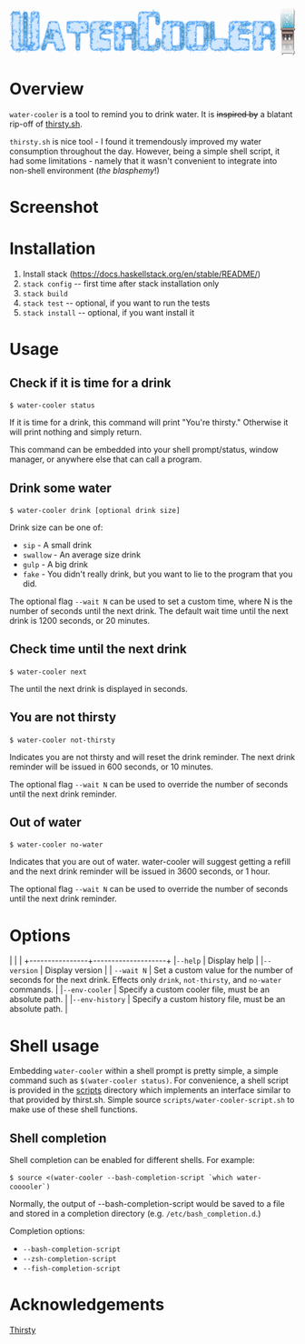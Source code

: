 ![WaterCooler](img/water-cooler-logo.png)

Overview
========
`water-cooler` is a tool to remind you to drink water.  It is ~~inspired by~~ a
blatant rip-off of [thirsty.sh](https://github.com/kalbhor/thirsty).

`thirsty.sh` is nice tool - I found it tremendously improved my water
consumption throughout the day.  However, being a simple shell script, it had
some limitations - namely that it wasn't convenient to integrate into non-shell
environment (_the blasphemy_!)

Screenshot
==========

Installation
============
 1. Install stack (https://docs.haskellstack.org/en/stable/README/)
 2. `stack config`  -- first time after stack installation only
 3. `stack build`
 4. `stack test`    -- optional, if you want to run the tests
 5. `stack install` -- optional, if you want install it

Usage
=====

Check if it is time for a drink
-------------------------------
`$ water-cooler status`

If it is time for a drink, this command will print "You're thirsty."  Otherwise
it will print nothing and simply return.

This command can be embedded into your shell prompt/status, window manager, or
anywhere else that can call a program.

Drink some water
----------------
`$ water-cooler drink [optional drink size]`

Drink size can be one of:

* `sip` - A small drink
* `swallow` - An average size drink
* `gulp` - A big drink
* `fake` - You didn't really drink, but you want to lie to the program that you did.

The optional flag `--wait N` can be used to set a custom time, where N is the
number of seconds until the next drink.
The default wait time until the next drink is 1200 seconds, or 20 minutes.

Check time until the next drink
-------------------------------
`$ water-cooler next`

The until the next drink is displayed in seconds.

You are not thirsty
-------------------
`$ water-cooler not-thirsty`

Indicates you are not thirsty and will reset the drink reminder.
The next drink reminder will be issued in 600 seconds, or 10 minutes.

The optional flag `--wait N` can be used to override the number of seconds
until the next drink reminder.

Out of water
------------
`$ water-cooler no-water`

Indicates that you are out of water.  water-cooler will suggest getting a
refill and the next drink reminder will be issued in 3600 seconds, or 1 hour.

The optional flag `--wait N` can be used to override the number of seconds
until the next drink reminder.

Options
=======

|                |                    |
+----------------+--------------------+
|`--help`        | Display help       |
|`--version`     | Display version    |
| `--wait N`     | Set a custom value for the number of seconds for the next drink.  Effects only `drink`, `not-thirsty`, and `no-water` commands. |
|`--env-cooler`  |  Specify a custom cooler file, must be an absolute path.  |
|`--env-history` |  Specify a custom history file, must be an absolute path. |

Shell usage
===========
Embedding `water-cooler` within a shell prompt is pretty simple, a simple
command such as `$(water-cooler status)`.  For convenience, a shell script is
provided in the [scripts](scripts) directory which implements an interface
similar to that provided by thirst.sh.  Simple source
`scripts/water-cooler-script.sh` to make use of these shell functions.

Shell completion
----------------
Shell completion can be enabled for different shells.  For example:

```
$ source <(water-cooler --bash-completion-script `which water-cooooler`)
```

Normally, the output of --bash-completion-script would be saved to a file and
stored in a completion directory (e.g. `/etc/bash_completion.d`.)

Completion options:

 * `--bash-completion-script`
 * `--zsh-completion-script`
 * `--fish-completion-script`

Acknowledgements
================
[Thirsty](https://github.com/kalbhor/thirsty)
